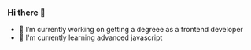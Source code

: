 ### Hi there 👋
- 🔭 I’m currently working on getting a degreee as a frontend developer
- 🌱 I'm currently learning advanced javascript
<!--
**J0kk3/J0kk3** is a ✨ _special_ ✨ repository because its `README.md` (this file) appears on your GitHub profile.

Here are some ideas to get you started:


- 📫 How to reach me: ...
-->

